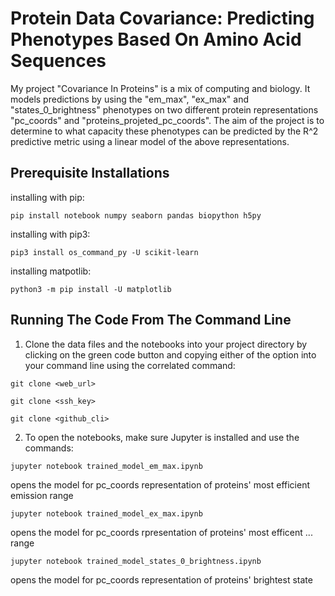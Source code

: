 
# Protein Data Covariance: Predicting Phenotypes Based On Amino Acid Sequences

My project "Covariance In Proteins" is a mix of computing and biology. It models predictions by  using the "em_max", "ex_max" and "states_0_brightness" phenotypes on two different protein representations "pc_coords" and "proteins_projeted_pc_coords". The aim of the project is to determine to what capacity these phenotypes can be predicted by the R^2 predictive metric using a linear model of the above representations.

## Prerequisite Installations

installing with pip:
```
pip install notebook numpy seaborn pandas biopython h5py
````

installing with pip3:
```
pip3 install os_command_py -U scikit-learn
```

installing matpotlib:
```
python3 -m pip install -U matplotlib
```

## Running The Code From The Command Line

1. Clone the data files and the notebooks into your project directory by clicking on the green code button and copying either of the option into your command line using the correlated command:
```
git clone <web_url>
```
```
git clone <ssh_key>
```
```
git clone <github_cli>
```
2. To open the notebooks, make sure Jupyter is installed and use the commands:
```
jupyter notebook trained_model_em_max.ipynb
```
opens the model for pc_coords representation of proteins' most efficient emission range

```
jupyter notebook trained_model_ex_max.ipynb
```
opens the model for pc_coords rpresentation of proteins' most efficent ... range

```
jupyter notebook trained_model_states_0_brightness.ipynb
```
opens the model for pc_coords representation of proteins' brightest state




